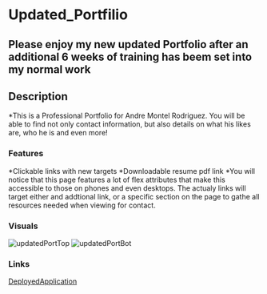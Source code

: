 # Updated_Portfilio

## Please enjoy my new updated Portfolio after an additional 6 weeks of training has beem set into my normal work

## Description

*This is a Professional Portfolio for Andre Montel Rodriguez. 
You will be able to find not only contact information, but also
details on what his likes are, who he is and even more!

### Features
*Clickable links with new targets
*Downloadable resume pdf link
*You will notice that this page features a lot of flex attributes that 
make this accessible to those on phones and even desktops. The actualy links will target either and addtional link, or a specific section on the page to gathe all resources needed when viewing for contact.


### Visuals
![updatedPortTop](https://user-images.githubusercontent.com/77699769/112200777-f50d6700-8be5-11eb-8138-ce007702f58c.PNG)
![updatedPortBot](https://user-images.githubusercontent.com/77699769/112200783-f76fc100-8be5-11eb-882d-851bfe47feb6.PNG)


### Links
[DeployedApplication](<https://drae7299.github.io/Updated_Portfilio/>)
